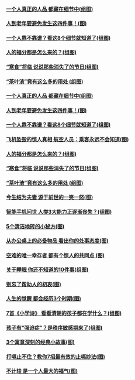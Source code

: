 #### [一个人真正的人品&nbsp;都藏在细节中(组图)](../pages/p8/1001530.md?t=03290607) 
#### [人到老年要避免发生这四件事！(图)](../pages/p8/1001766.md?t=03290607) 
#### [一个人靠不靠谱？看这8个细节就知道了(组图)](../pages/p8/1001368.md?t=03290607) 
#### [人的福分都是怎么来的？(组图)](../pages/p8/1001611.md?t=03290607) 
#### [“寒食”将临 说说那些消失了的节日(组图)](../pages/p8/1001597.md?t=03290607) 
#### [“茶叶渣”竟有这么多的用处 (组图)](../pages/p8/1001604.md?t=03290607) 
#### [一个人真正的人品&nbsp;都藏在细节中(组图)](../pages/p8/1001530.md?t=03290607) 
#### [人到老年要避免发生这四件事！(图)](../pages/p8/1001766.md?t=03290607) 
#### [一个人靠不靠谱？看这8个细节就知道了(组图)](../pages/p8/1001368.md?t=03290607) 
#### [飞机坠毁的惊人真相 航空人员：乘客永远不会知道(图)](../pages/p8/1001515.md?t=03290607) 
#### [人的福分都是怎么来的？(组图)](../pages/p8/1001611.md?t=03290607) 
#### [“寒食”将临 说说那些消失了的节日(组图)](../pages/p8/1001597.md?t=03290607) 
#### [“茶叶渣”竟有这么多的用处 (组图)](../pages/p8/1001604.md?t=03290607) 
#### [今生结为夫妻 源于前世的一笑一怒(图)](../pages/p8/1001540.md?t=03290607) 
#### [智能手机问世 人类3大能力正逐渐丧失？(组图)](../pages/p8/1001575.md?t=03290607) 
#### [5个清洁地砖的小秘方(图)](../pages/p8/1001507.md?t=03290607) 
#### [从办公桌上的必备物品 看出你的处事态度(图)](../pages/p8/1001355.md?t=03290607) 
#### [空难的唯一幸存者 都有个惊人的共同点 (图)](../pages/p8/1001369.md?t=03290607) 
#### [关于睡眠 你还不知道的10件事(组图)](../pages/p8/1001370.md?t=03290607) 
#### [别忘了帮助人的初衷(图)](../pages/p8/1001328.md?t=03290607) 
#### [人生的觉醒 都会经历3个时期(图)](../pages/p8/1000887.md?t=03290607) 
#### [7首《小学诗》 看看清朝的孩子都在学什么？(组图)](../pages/p8/1001236.md?t=03290607) 
#### [孩子有“强迫症”？是秩序敏感期来了(组图)](../pages/p8/1001313.md?t=03290607) 
#### [3个寓意深刻的经典小故事(图)](../pages/p8/1001339.md?t=03290607) 
#### [打嗝止不住？教你7招最有效的止嗝妙法(图)](../pages/p8/1001271.md?t=03290607) 
#### [不计较 是一个人最大的福气(图)](../pages/p8/1000674.md?t=03290607) 
